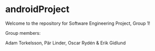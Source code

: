 androidProject
==============

Welcome to the repository for Software Engineering Project, Group 1!

  Group members:
  
  Adam Torkelsson,
  Pär Linder,
  Oscar Rydén &
  Erik Gidlund
